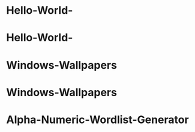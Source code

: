 # Hello-World-
# Hello-World-
# Windows-Wallpapers
# Windows-Wallpapers
# Alpha-Numeric-Wordlist-Generator

